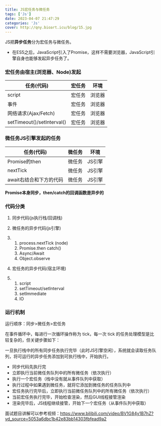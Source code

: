 ```yaml
---
title: JS宏任务与微任务
tags: ['Js']
date: 2023-04-07 21:47:29
categories: 'Js'
cover: http://qny.bioart.icu/blog/15.jpg
---
```


JS把**异步任务**分为宏任务与微任务。

- 在ES5之后，JavaScript引入了Promise，这样不需要浏览器，JavaScript引擎自身也能够发起异步任务了。

### 宏任务由宿主(浏览器、Node)发起

| 任务(代码)                 | 宏任务 | 环境   |
| -------------------------- | ------ | ------ |
| script                     | 宏任务 | 浏览器 |
| 事件                       | 宏任务 | 浏览器 |
| 网络请求(Ajax/Fetch)       | 宏任务 | 浏览器 |
| setTimeout()/setInterval() | 宏任务 | 浏览器 |

### 微任务JS引擎发起的任务

| 任务(代码)              | 微任务 | 环境   |
| ----------------------- | ------ | ------ |
| Promise的then           | 微任务 | JS引擎 |
| nextTick                | 微任务 | JS引擎 |
| await右结合和下方的代码 | 微任务 | JS引擎 |

**Promise本身同步，then/catch的回调函数是异步的**

### 代码分类

1. 同步代码(js执行栈/回调栈)
2. 微任务的异步代码(js引擎)

1. 1. process.nextTick (node)
   2. Promise.then catch()
   3. Async/Await
   4. Object.observe

1. 宏任务的异步代码(宿主环境)

1. 1. script
   2. setTimeout/setInterval
   3. setImmediate
   4. IO

### 运行机制

运行顺序：同步>微任务>宏任务

在事件循环中，每进行一次循环操作称为 tick，每一次 tick 的任务处理模型是比较复杂的，但关键步骤如下：

一旦执行栈中的所有同步任务执行完毕（此时JS引擎空闲），系统就会读取任务队列，将可运行的异步任务添加到可执行栈中，开始执行。

- 同步代码先执行完
- 立即执行当前微任务队列中的所有微任务（依次执行）
- 执行一个宏任务（栈中没有就从事件队列中获取）
- 执行过程中如果遇到微任务，就将它添加到微任务的任务队列中
- 宏任务执行完毕后，立即执行当前微任务队列中的所有微任务（依次执行）
- 当前宏任务执行完毕，开始检查渲染，然后GUI线程接管渲染
- 渲染完毕后，JS线程继续接管，开始下一个宏任务（从事件队列中获取）

面试题目讲解可以参考视频：<https://www.bilibili.com/video/BV1G84y1B7hZ?vd_source=5053a6dbc1b42e83bb14303fbfead9a2>